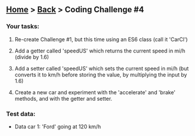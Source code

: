 ## [Home](../../../README.md) > [Back](lesson.md) > Coding Challenge #4

### Your tasks:

1. Re-create Challenge #1, but this time using an ES6 class (call it 'CarCl')

2. Add a getter called 'speedUS' which returns the current speed in mi/h (divide by 1.6)

3. Add a setter called 'speedUS' which sets the current speed in mi/h (but converts it to km/h before storing the value, by multiplying the input by 1.6)

4. Create a new car and experiment with the 'accelerate' and 'brake' methods, and with the getter and setter.

### Test data:

- Data car 1: 'Ford' going at 120 km/h
